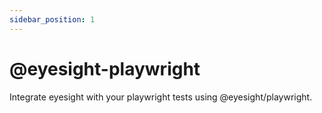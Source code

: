 ```yaml
---
sidebar_position: 1
---
```


# @eyesight-playwright

Integrate eyesight with your playwright tests using @eyesight/playwright.

